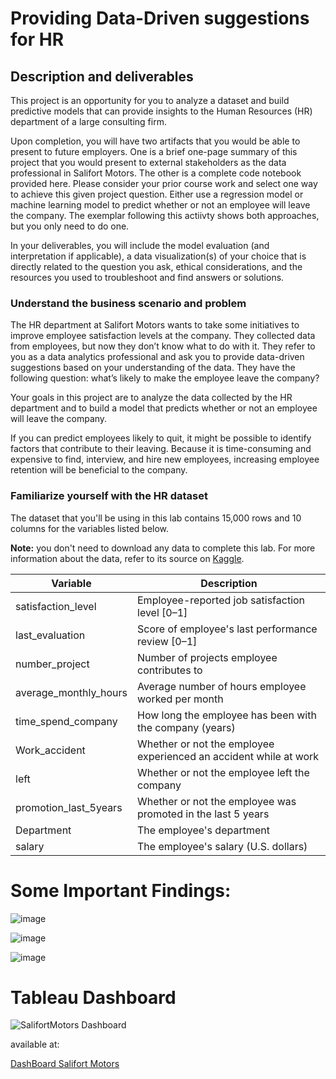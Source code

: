 # Providing Data-Driven suggestions for HR


## Description and deliverables

This project is an opportunity for you to analyze a dataset and build predictive models that can provide insights to the Human Resources (HR) department of a large consulting firm.

Upon completion, you will have two artifacts that you would be able to present to future employers. One is a brief one-page summary of this project that you would present to external stakeholders as the data professional in Salifort Motors. The other is a complete code notebook provided here. Please consider your prior course work and select one way to achieve this given project question. Either use a regression model or machine learning model to predict whether or not an employee will leave the company. The exemplar following this actiivty shows both approaches, but you only need to do one.

In your deliverables, you will include the model evaluation (and interpretation if applicable), a data visualization(s) of your choice that is directly related to the question you ask, ethical considerations, and the resources you used to troubleshoot and find answers or solutions.


### Understand the business scenario and problem

The HR department at Salifort Motors wants to take some initiatives to improve employee satisfaction levels at the company. They collected data from employees, but now they don’t know what to do with it. They refer to you as a data analytics professional and ask you to provide data-driven suggestions based on your understanding of the data. They have the following question: what’s likely to make the employee leave the company?

Your goals in this project are to analyze the data collected by the HR department and to build a model that predicts whether or not an employee will leave the company.

If you can predict employees likely to quit, it might be possible to identify factors that contribute to their leaving. Because it is time-consuming and expensive to find, interview, and hire new employees, increasing employee retention will be beneficial to the company.


### Familiarize yourself with the HR dataset

The dataset that you'll be using in this lab contains 15,000 rows and 10 columns for the variables listed below. 

**Note:** you don't need to download any data to complete this lab. For more information about the data, refer to its source on [Kaggle](https://www.kaggle.com/datasets/mfaisalqureshi/hr-analytics-and-job-prediction?select=HR_comma_sep.csv).

Variable  |Description |
-----|-----|
satisfaction_level|Employee-reported job satisfaction level [0&ndash;1]|
last_evaluation|Score of employee's last performance review [0&ndash;1]|
number_project|Number of projects employee contributes to|
average_monthly_hours|Average number of hours employee worked per month|
time_spend_company|How long the employee has been with the company (years)
Work_accident|Whether or not the employee experienced an accident while at work
left|Whether or not the employee left the company
promotion_last_5years|Whether or not the employee was promoted in the last 5 years
Department|The employee's department
salary|The employee's salary (U.S. dollars)



# Some Important Findings:

![image](https://github.com/MarcoDeTommasi/SalifortMotorsProject/assets/79840407/92149cb2-1672-4450-805a-6b7b4b1eebcc)

![image](https://github.com/MarcoDeTommasi/SalifortMotorsProject/assets/79840407/8f29ee6b-22d8-47b0-9e06-01d27f1fc334)

![image](https://github.com/MarcoDeTommasi/SalifortMotorsProject/assets/79840407/678fba78-4c3f-48fd-a7e8-c2586237572a)


# Tableau Dashboard
![SalifortMotors Dashboard](https://github.com/MarcoDeTommasi/SalifortMotorsProject/assets/79840407/63b5134c-be07-48bb-b676-c93021af4a64)

available at:

[DashBoard Salifort Motors](https://public.tableau.com/app/profile/marco.de.tommasi/viz/HRproblemDashboard/Dashboard1)


